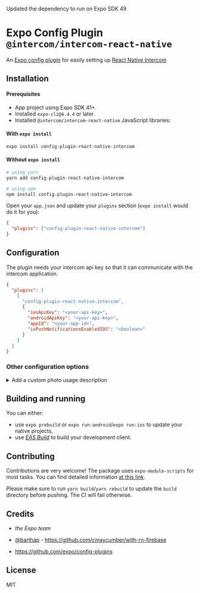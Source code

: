 Updated the dependency to run on Expo SDK 49

# Expo Config Plugin `@intercom/intercom-react-native`

An [Expo config plugin](https://docs.expo.io/guides/config-plugins) for easily setting up [React Native Intercom](https://github.com/intercom/intercom-react-native)

## Installation

#### Prerequisites

- App project using Expo SDK 41+.
- Installed `expo-cli@4.4.4` or later.
- Installed `@intercom/intercom-react-native` JavaScript libraries:

#### With `expo install`

```
expo install config-plugin-react-native-intercom
```

#### Without `expo install`

```sh
# using yarn
yarn add config-plugin-react-native-intercom

# using npm
npm install config-plugin-react-native-intercom
```

Open your `app.json` and update your `plugins` section (`expo install` would do it for you):

```json
{
  "plugins": ["config-plugin-react-native-intercom"]
}
```

## Configuration

The plugin needs your intercom api key so that it can communicate with the intercom application.

```json
{
  "plugins": [
    [
      "config-plugin-react-native-intercom",
      {
        "iosApiKey": "<your-api-key>",
        "androidApiKey": "<your-api-key>",
        "appId": "<your-app-id>",
        "isPushNotificationsEnabledIOS": "<boolean>"
      }
    ]
  ]
}
```

### Other configuration options

<details>
<summary>Add a custom photo usage description</summary>

```json
{
  "plugins": [
    [
      "config-plugin-react-native-intercom",
      {
        //...
        "iosPhotoUsageDescription": "Upload to support center"
      }
    ]
  ]
}
```

</details>

## Building and running

You can either:

- use `expo prebuild` or `expo run:android`/`expo run:ios` to update your native projects,
- use _[EAS Build](https://docs.expo.io/build/introduction/)_ to build your development client.

## Contributing

Contributions are very welcome! The package uses `expo-module-scripts` for most tasks. You can find detailed information [at this link](https://github.com/expo/expo/tree/master/packages/expo-module-scripts#-config-plugin).

Please make sure to run `yarn build`/`yarn rebuild` to update the `build` directory before pushing. The CI will fail otherwise.

## Credits

- _the Expo team_

- [@barthap](https://github.com/cmaycumber) - <https://github.com/cmaycumber/with-rn-firebase>

- <https://github.com/expo/config-plugins>

## License

MIT
